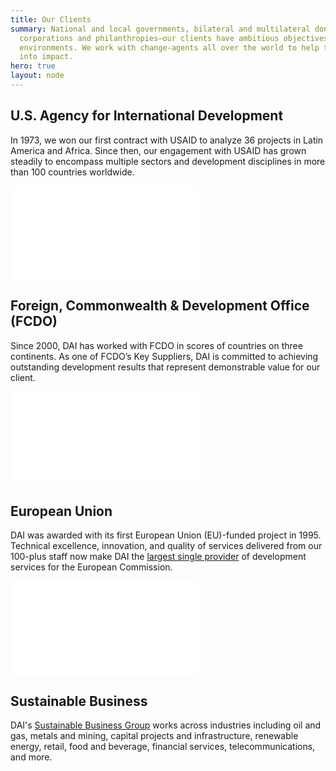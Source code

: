 ```yaml
---
title: Our Clients
summary: National and local governments, bilateral and multilateral donors, private
  corporations and philanthropies—our clients have ambitious objectives in demanding
  environments. We work with change-agents all over the world to help turn their investments
  into impact.
hero: true
layout: node
---
```


## U.S. Agency for International Development

In 1973, we won our first contract with USAID to analyze 36 projects in Latin America and Africa. Since then, our engagement with USAID has grown steadily to encompass multiple sectors and development disciplines in more than 100 countries worldwide.

<iframe src="/extras/maps/usaid" frameborder="0"></iframe>

## Foreign, Commonwealth & Development Office (FCDO)

Since 2000, DAI has worked with FCDO in scores of countries on three continents. As one of FCDO’s Key Suppliers, DAI is committed to achieving outstanding development results that represent demonstrable value for our client.

<iframe src="/extras/maps/dfid" frameborder="0"></iframe>

## European Union 

DAI was awarded with its first European Union (EU)-funded project in 1995. Technical excellence, innovation, and quality of services delivered from our 100-plus staff now make DAI the [largest single provider](/who-we-are/global-reach/european-union) of development services for the European Commission.
<iframe src="/extras/maps/ec" frameborder="0"></iframe>

## Sustainable Business

DAI's [Sustainable Business Group](/our-work/solutions/sustainable-business) works across industries including oil and gas, metals and mining, capital projects and infrastructure, renewable energy, retail, food and beverage, financial services, telecommunications, and more.